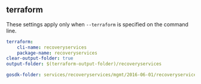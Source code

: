 
## terraform

These settings apply only when `--terraform` is specified on the command line.

``` yaml $(terraform)
terraform:
    cli-name: recoveryservices
    package-name: recoveryservices
clear-output-folder: true
output-folder: $(terraform-output-folder)/recoveryservices
```

``` yaml $(tag)=='package-2016-06' && $(terraform)
gosdk-folder: services/recoveryservices/mgmt/2016-06-01/recoveryservices
```
